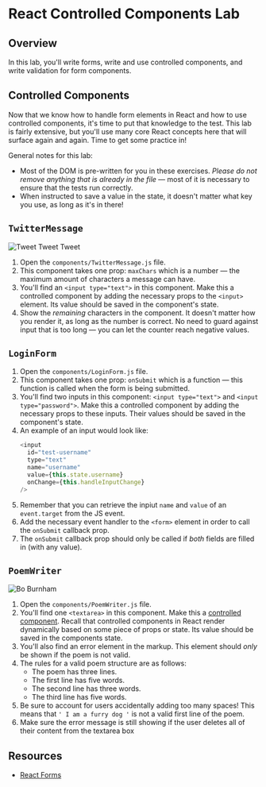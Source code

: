 # React Controlled Components Lab

## Overview

In this lab, you'll write forms, write and use controlled components, and write validation for form components.

## Controlled Components

Now that we know how to handle form elements in React and how to use controlled components, it's time to put that knowledge to the test. This lab is fairly extensive, but you'll use many core React concepts here that will surface again and again. Time to get some practice in!

General notes for this lab:

* Most of the DOM is pre-written for you in these exercises. _Please do not remove anything that is already in the file_ — most of it is necessary to ensure that the tests run correctly.
* When instructed to save a value in the state, it doesn't matter what key you use, as long as it's in there!

## `TwitterMessage`

![Tweet Tweet Tweet](https://media.giphy.com/media/f4eXhcyemnGwM/giphy.gif)

1. Open the `components/TwitterMessage.js` file.
2. This component takes one prop: `maxChars` which is a number — the maximum amount of characters a message can have.
3. You'll find an `<input type="text">` in this component. Make this a controlled component by adding the necessary props to the `<input>` element. Its value should be saved in the component's state.
4. Show the _remaining_ characters in the component. It doesn't matter how you render it, as long as the number is correct. No need to guard against input that is too long — you can let the counter reach negative values.

## `LoginForm`

1. Open the `components/LoginForm.js` file.
2. This component takes one prop: `onSubmit` which is a function — this function is called when the form is being submitted.
3. You'll find two inputs in this component: `<input type="text">` and `<input type="password">`. Make this a controlled component by adding the necessary props to these inputs. Their values should be saved in the component's state.
4. An example of an input would look like:
   ```js
   <input
     id="test-username"
     type="text"
     name="username"
     value={this.state.username}
     onChange={this.handleInputChange}
   />
   ```
5. Remember that you can retrieve the inpiut `name` and `value` of an `event.target` from the JS event.
6. Add the necessary event handler to the `<form>` element in order to call the `onSubmit` callback prop.
7. The `onSubmit` callback prop should only be called if _both_ fields are filled in (with any value).

## `PoemWriter`

![Bo Burnham](https://media.giphy.com/media/dg2p49sffdtqo/giphy.gif)

1. Open the `components/PoemWriter.js` file.
2. You'll find one `<textarea>` in this component. Make this a [controlled component](https://reactjs.org/docs/forms.html#controlled-components). Recall that controlled components in React render dynamically based on some piece of props or state. Its value should be saved in the components state.
3. You'll also find an error element in the markup. This element should _only_ be shown if the poem is not valid.
4. The rules for a valid poem structure are as follows:
   * The poem has three lines.
   * The first line has five words.
   * The second line has three words.
   * The third line has five words.
5. Be sure to account for users accidentally adding too many spaces! This means that `' I am a furry dog '` is not a valid first line of the poem.
6. Make sure the error message is still showing if the user deletes all of their content from the textarea box

## Resources

* [React Forms](https://facebook.github.io/react/docs/forms.html)
